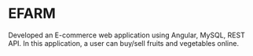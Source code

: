 # EFARM
Developed an E-commerce web application using Angular, MySQL, REST API.
In this application, a user can buy/sell fruits and vegetables online.

